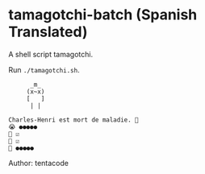 # tamagotchi-batch (Spanish Translated)

A shell script tamagotchi.

Run `./tamagotchi.sh`.

```
      _m_
     (x~x)
     [   ]
      | |

Charles-Henri est mort de maladie. 🤮
😭 ●●●●●
🍔 ☑️
💩 ☑️
🤒 ●●●●●
```

Author: tentacode
